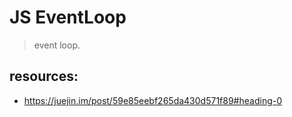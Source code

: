 # JS EventLoop
> event loop.

## resources:
+ https://juejin.im/post/59e85eebf265da430d571f89#heading-0